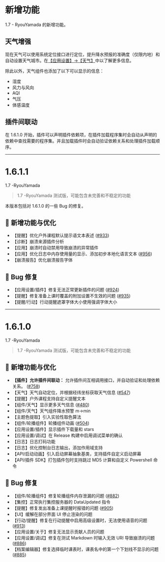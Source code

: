 # 新增功能

1.7 - RyouYamada 的新增功能。

## 天气增强

现在天气可以使用系统定位接口进行定位，提升降水预报的准确度（仅限内地）和自动设置天气城市。在[【应用设置】->【天气】](classisland://app/settings/weather)中以了解更多信息。

除此以外，天气组件也添加了以下可以显示的信息：

- 湿度
- 风力与风向
- AQI
- 气压
- 体感温度

## 插件间联动

在 1.6.1.0 开始，插件可以声明插件依赖项，在插件加载程序集时会自动从声明的依赖中查找需要的程序集。并且加载插件时会自动验证依赖关系和处理插件加载顺序。

***

# 1.6.1.1

1.7 -RyouYamada

> 1.7 -RyouYamada 测试版，可能包含未完善和不稳定的功能

本版本包括对 1.6.1.0 的一些 Bug 的修复。

## 🚀 新增功能与优化

- 【提醒】优化户外课程默认提示语文本表述 ([#933](https://github.com/ClassIsland/ClassIsland/issues/933))
- 【诊断】崩溃来源插件分析
- 【应用】崩溃时自动禁用导致崩溃的异常插件
- 【应用】优化日志中内存使用量的显示、添加初步本地化语言文本 ([#956](https://github.com/ClassIsland/ClassIsland/issues/956))
- 【崩溃报告】优化崩溃报告字体

## 🐛 Bug 修复

- 【应用设置/插件】修复无法正常更新插件的问题 ([#924](https://github.com/ClassIsland/ClassIsland/issues/924))
- 【提醒】修复准备上课时覆盖的附加设置不生效的问题 ([#935](https://github.com/ClassIsland/ClassIsland/issues/935))
- 【提醒/行动】行动提醒遮罩字体大小使用强调字体大小

<!-- generated by git-cliff -->


***

# 1.6.1.0

1.7 -RyouYamada

> 1.7 -RyouYamada 测试版，可能包含未完善和不稳定的功能

## 🚀 新增功能与优化

- **【插件】允许插件间联动：** 允许插件间互相调用接口，并自动验证和处理依赖关系。 ([#758](https://github.com/ClassIsland/ClassIsland/issues/758))
- 【天气】天气自动定位，并根据经纬坐标获取天气信息 ([#547](https://github.com/ClassIsland/ClassIsland/issues/547))
- 【提醒】户外课程支持自定义提醒文本
- 【组件/天气】显示更多天气信息 ([#480](https://github.com/ClassIsland/ClassIsland/issues/480))
- 【组件/天气】天气组件降水预警 m->min
- 【主题色提取】引入实验性取色算法
- 【组件/轮播组件】轮播组件动画 ([#504](https://github.com/ClassIsland/ClassIsland/issues/504))
- 【应用设置/插件】显示插件下载量和 stars
- 【应用设置/调试】在 Release 构建中启用调试菜单的确认
- 【日志】日志打码功能
- 【日志】优化控制台日志输出，添加作用域支持
- 【API/启动动画】引入启动屏幕抽象基类，支持插件自定义启动屏幕
- 【API/插件 SDK】打包插件包时支持跳过 MD5 计算和自定义 Powershell 命令

## 🐛 Bug 修复

- 【组件/轮播组件】修复轮播组件内存泄漏的问题 ([#882](https://github.com/ClassIsland/ClassIsland/issues/882))
- 【集控】正常执行集控服务器的 DataUpdated 指令
- 【提醒】修复发出准备上课提醒时报错的问题 ([#905](https://github.com/ClassIsland/ClassIsland/issues/905))
- 【UI】缓解在部分界面 UI 停止渲染的问题
- 【行动/提醒】修复在行动提醒中启用高级设置时，无法使用语音的问题 ([#913](https://github.com/ClassIsland/ClassIsland/issues/913)) 
- 【应用设置/关于】修复无法显示贡献人员的问题
- 【应用设置/调试】修复在测试 Markdown 时输入无效 URI 导致崩溃的问题 ([#886](https://github.com/ClassIsland/ClassIsland/issues/886))
- 【档案编辑器】修复选择临时课表时，课表名中的第一个下划线不显示的问题 ([#885](https://github.com/ClassIsland/ClassIsland/issues/885)) 

<!-- generated by git-cliff -->
